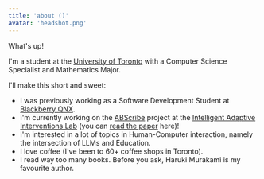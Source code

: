 ```yaml
---
title: 'about ()'
avatar: 'headshot.png'
---
```


What's up!

I'm a student at the [University of Toronto](https://www.utoronto.ca/) with a Computer Science Specialist and Mathematics Major.

I'll make this short and sweet:

- I was previously working as a Software Development Student at [Blackberry QNX](https://blackberry.qnx.com/en).
- I'm currently working on the [ABScribe](https://abtestingtools-frontend.up.railway.app/) project at the [Intelligent Adaptive Interventions Lab](https://www.josephjaywilliams.com/home) (you can [read the paper](https://tiny.cc/abscribepaper) here)!
- I'm interested in a lot of topics in Human-Computer interaction, namely the intersection of LLMs and Education.
- I love coffee (I've been to 60+ coffee shops in Toronto).
- I read way too many books. Before you ask, Haruki Murakami is my favourite author.
